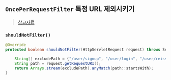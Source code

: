 ## `OncePerRequestFilter` 특정 URL 제외시키기
> [참고자료](https://velog.io/@yevini118/SpringBoot-OncePerRequestFilter-%ED%8A%B9%EC%A0%95-url-%EC%A0%9C%EC%99%B8%EC%8B%9C%ED%82%A4%EA%B8%B0)
### `shouldNotFilter()`
```java
@Override
protected boolean shouldNotFilter(HttpServletRequest request) throws ServletException {

    String[] excludePath = {"/user/signup", "/user/login", "/user/reissue"};
    String path = request.getRequestURI();
    return Arrays.stream(excludePath).anyMatch(path::startsWith);
}
```
